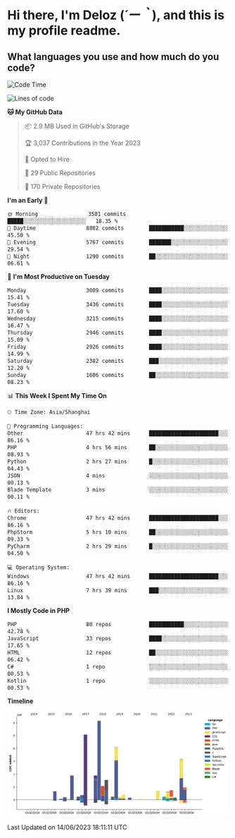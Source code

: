 # **Hi there, I'm Deloz (*´ー｀*), and this is my profile readme.**

## **What languages you use and how much do you code?**

<!--START_SECTION:waka-->
![Code Time](http://img.shields.io/badge/Code%20Time-1%2C692%20hrs%208%20mins-blue)

![Lines of code](https://img.shields.io/badge/From%20Hello%20World%20I%27ve%20Written-31.1%20million%20lines%20of%20code-blue)

**🐱 My GitHub Data** 

> 📦 2.9 MB Used in GitHub's Storage 
 > 
> 🏆 3,037 Contributions in the Year 2023
 > 
> 💼 Opted to Hire
 > 
> 📜 29 Public Repositories 
 > 
> 🔑 170 Private Repositories 
 > 
**I'm an Early 🐤** 

```text
🌞 Morning                3581 commits        █████░░░░░░░░░░░░░░░░░░░░   18.35 % 
🌆 Daytime                8882 commits        ███████████░░░░░░░░░░░░░░   45.50 % 
🌃 Evening                5767 commits        ███████░░░░░░░░░░░░░░░░░░   29.54 % 
🌙 Night                  1290 commits        ██░░░░░░░░░░░░░░░░░░░░░░░   06.61 % 
```
📅 **I'm Most Productive on Tuesday** 

```text
Monday                   3009 commits        ████░░░░░░░░░░░░░░░░░░░░░   15.41 % 
Tuesday                  3436 commits        ████░░░░░░░░░░░░░░░░░░░░░   17.60 % 
Wednesday                3215 commits        ████░░░░░░░░░░░░░░░░░░░░░   16.47 % 
Thursday                 2946 commits        ████░░░░░░░░░░░░░░░░░░░░░   15.09 % 
Friday                   2926 commits        ████░░░░░░░░░░░░░░░░░░░░░   14.99 % 
Saturday                 2382 commits        ███░░░░░░░░░░░░░░░░░░░░░░   12.20 % 
Sunday                   1606 commits        ██░░░░░░░░░░░░░░░░░░░░░░░   08.23 % 
```


📊 **This Week I Spent My Time On** 

```text
🕑︎ Time Zone: Asia/Shanghai

💬 Programming Languages: 
Other                    47 hrs 42 mins      ██████████████████████░░░   86.16 % 
PHP                      4 hrs 56 mins       ██░░░░░░░░░░░░░░░░░░░░░░░   08.93 % 
Python                   2 hrs 27 mins       █░░░░░░░░░░░░░░░░░░░░░░░░   04.43 % 
JSON                     4 mins              ░░░░░░░░░░░░░░░░░░░░░░░░░   00.13 % 
Blade Template           3 mins              ░░░░░░░░░░░░░░░░░░░░░░░░░   00.11 % 

🔥 Editors: 
Chrome                   47 hrs 42 mins      ██████████████████████░░░   86.16 % 
PhpStorm                 5 hrs 10 mins       ██░░░░░░░░░░░░░░░░░░░░░░░   09.33 % 
PyCharm                  2 hrs 29 mins       █░░░░░░░░░░░░░░░░░░░░░░░░   04.50 % 

💻 Operating System: 
Windows                  47 hrs 42 mins      ██████████████████████░░░   86.16 % 
Linux                    7 hrs 39 mins       ███░░░░░░░░░░░░░░░░░░░░░░   13.84 % 
```

**I Mostly Code in PHP** 

```text
PHP                      80 repos            ███████████░░░░░░░░░░░░░░   42.78 % 
JavaScript               33 repos            ████░░░░░░░░░░░░░░░░░░░░░   17.65 % 
HTML                     12 repos            ██░░░░░░░░░░░░░░░░░░░░░░░   06.42 % 
C#                       1 repo              ░░░░░░░░░░░░░░░░░░░░░░░░░   00.53 % 
Kotlin                   1 repo              ░░░░░░░░░░░░░░░░░░░░░░░░░   00.53 % 
```



**Timeline**

![Lines of Code chart](https://raw.githubusercontent.com/deloz/deloz/main/assets/bar_graph.png)


 Last Updated on 14/06/2023 18:11:11 UTC
<!--END_SECTION:waka-->
